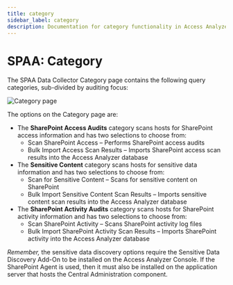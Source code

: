 ```yaml
---
title: category
sidebar_label: category
description: Documentation for category functionality in Access Analyzer including configuration and usage information.
---
```


# SPAA: Category

The SPAA Data Collector Category page contains the following query categories, sub-divided by
auditing focus:

![Category page](/img/product_docs/accessanalyzer/admin/datacollector/adinventory/category.webp)

The options on the Category page are:

- The **SharePoint Access Audits** category scans hosts for SharePoint access information and has
  two selections to choose from:
  - Scan SharePoint Access – Performs SharePoint access audits
  - Bulk Import Access Scan Results – Imports SharePoint access scan results into the Access
    Analyzer database
- The **Sensitive Content** category scans hosts for sensitive data information and has two
  selections to choose from:
  - Scan for Sensitive Content – Scans for sensitive content on SharePoint
  - Bulk Import Sensitive Content Scan Results – Imports sensitive content scan results into the
    Access Analyzer database
- The **SharePoint Activity Audits** category scans hosts for SharePoint activity information and
  has two selections to choose from:
  - Scan SharePoint Activity – Scans SharePoint activity log files
  - Bulk Import SharePoint Activity Scan Results – Imports SharePoint activity into the Access
    Analyzer database

_Remember,_ the sensitive data discovery options require the Sensitive Data Discovery Add-On to be
installed on the Access Analyzer Console. If the SharePoint Agent is used, then it must also be
installed on the application server that hosts the Central Administration component.
